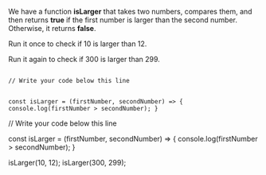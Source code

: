We have a function **isLarger** 
that takes two numbers, compares 
them, and then returns **true** if 
the first number is larger than 
the second number. Otherwise, it 
returns **false**.

Run it once to check if 
10 is larger than 12.

Run it again to check if 
300 is larger than 299.

<codeblock type="exercise" language="javascript" testMode="fixedInput">
<code>
// Write your code below this line

const isLarger = (firstNumber, secondNumber) => {
  console.log(firstNumber > secondNumber);
}
</code>

<solution>
// Write your code below this line

const isLarger = (firstNumber, secondNumber) => {
  console.log(firstNumber > secondNumber);
}

isLarger(10, 12);
isLarger(300, 299);
</solution>
</codeblock>
